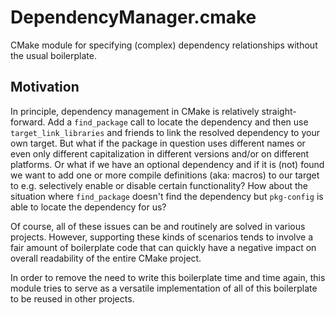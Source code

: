 # DependencyManager.cmake

CMake module for specifying (complex) dependency relationships without the usual boilerplate.


## Motivation

In principle, dependency management in CMake is relatively straight-forward. Add a `find_package` call to locate the dependency and then use
`target_link_libraries` and friends to link the resolved dependency to your own target. But what if the package in question uses different names or
even only different capitalization in different versions and/or on different platforms. Or what if we have an optional dependency and if it is (not)
found we want to add one or more compile definitions (aka: macros) to our target to e.g. selectively enable or disable certain functionality? How
about the situation where `find_package` doesn't find the dependency but `pkg-config` is able to locate the dependency for us?

Of course, all of these issues can be and routinely are solved in various projects. However, supporting these kinds of scenarios tends to involve a
fair amount of boilerplate code that can quickly have a negative impact on overall readability of the entire CMake project.

In order to remove the need to write this boilerplate time and time again, this module tries to serve as a versatile implementation of all of this
boilerplate to be reused in other projects.

